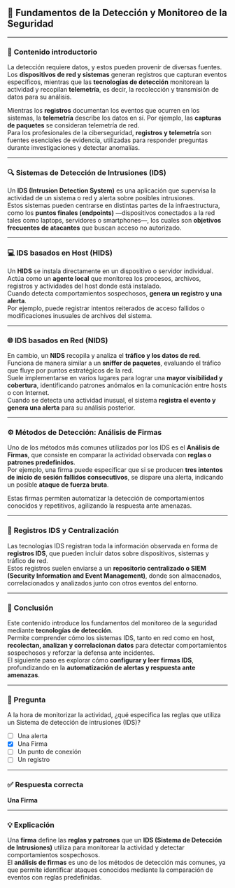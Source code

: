 
## 🧠 **Fundamentos de la Detección y Monitoreo de la Seguridad**

---

### 📄 **Contenido introductorio**

La detección requiere datos, y estos pueden provenir de diversas fuentes. Los **dispositivos de red y sistemas** generan registros que capturan eventos específicos, mientras que las **tecnologías de detección** monitorean la actividad y recopilan **telemetría**, es decir, la recolección y transmisión de datos para su análisis.

Mientras los **registros** documentan los eventos que ocurren en los sistemas, la **telemetría** describe los datos en sí. Por ejemplo, las **capturas de paquetes** se consideran telemetría de red.  
Para los profesionales de la ciberseguridad, **registros y telemetría** son fuentes esenciales de evidencia, utilizadas para responder preguntas durante investigaciones y detectar anomalías.

---

### 🔍 **Sistemas de Detección de Intrusiones (IDS)**

Un **IDS (Intrusion Detection System)** es una aplicación que supervisa la actividad de un sistema o red y alerta sobre posibles intrusiones.  
Estos sistemas pueden centrarse en distintas partes de la infraestructura, como los **puntos finales (endpoints)** —dispositivos conectados a la red tales como laptops, servidores o smartphones—, los cuales son **objetivos frecuentes de atacantes** que buscan acceso no autorizado.

---

### 💻 **IDS basados en Host (HIDS)**

Un **HIDS** se instala directamente en un dispositivo o servidor individual.  
Actúa como un **agente local** que monitorea los procesos, archivos, registros y actividades del host donde está instalado.  
Cuando detecta comportamientos sospechosos, **genera un registro y una alerta**.  
Por ejemplo, puede registrar intentos reiterados de acceso fallidos o modificaciones inusuales de archivos del sistema.

---

### 🌐 **IDS basados en Red (NIDS)**

En cambio, un **NIDS** recopila y analiza el **tráfico y los datos de red**.  
Funciona de manera similar a un **sniffer de paquetes**, evaluando el tráfico que fluye por puntos estratégicos de la red.  
Suele implementarse en varios lugares para lograr una **mayor visibilidad y cobertura**, identificando patrones anómalos en la comunicación entre hosts o con Internet.  
Cuando se detecta una actividad inusual, el sistema **registra el evento y genera una alerta** para su análisis posterior.

---

### ⚙️ **Métodos de Detección: Análisis de Firmas**

Uno de los métodos más comunes utilizados por los IDS es el **Análisis de Firmas**, que consiste en comparar la actividad observada con **reglas o patrones predefinidos**.  
Por ejemplo, una firma puede especificar que si se producen **tres intentos de inicio de sesión fallidos consecutivos**, se dispare una alerta, indicando un posible **ataque de fuerza bruta**.

Estas firmas permiten automatizar la detección de comportamientos conocidos y repetitivos, agilizando la respuesta ante amenazas.

---

### 🧩 **Registros IDS y Centralización**

Las tecnologías IDS registran toda la información observada en forma de **registros IDS**, que pueden incluir datos sobre dispositivos, sistemas y tráfico de red.  
Estos registros suelen enviarse a un **repositorio centralizado o SIEM (Security Information and Event Management)**, donde son almacenados, correlacionados y analizados junto con otros eventos del entorno.

---

### 📘 **Conclusión**

Este contenido introduce los fundamentos del monitoreo de la seguridad mediante **tecnologías de detección**.  
Permite comprender cómo los sistemas IDS, tanto en red como en host, **recolectan, analizan y correlacionan datos** para detectar comportamientos sospechosos y reforzar la defensa ante incidentes.  
El siguiente paso es explorar cómo **configurar y leer firmas IDS**, profundizando en la **automatización de alertas y respuesta ante amenazas**.

---

### 🧩 Pregunta

A la hora de monitorizar la actividad, ¿qué especifica las reglas que utiliza un Sistema de detección de intrusiones (IDS)?

- [ ] Una alerta  
- [x] Una Firma  
- [ ] Un punto de conexión  
- [ ] Un registro  

---

### ✅ Respuesta correcta
**Una Firma**

---

### 💡 Explicación
Una **firma** define las **reglas y patrones** que un **IDS (Sistema de Detección de Intrusiones)** utiliza para monitorear la actividad y detectar comportamientos sospechosos.  
El **análisis de firmas** es uno de los métodos de detección más comunes, ya que permite identificar ataques conocidos mediante la comparación de eventos con reglas predefinidas.
